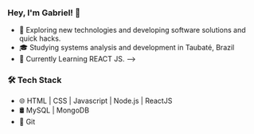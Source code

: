 ### Hey, I'm Gabriel! 👋

- 🤔 Exploring new technologies and developing software solutions and quick hacks.
- 🎓 Studying systems analysis and development in Taubaté, Brazil
- 🌱 Currently Learning REACT JS.
-->
### 🛠 Tech Stack 
  
- 🌐   HTML | CSS | Javascript | Node.js | ReactJS
- 🛢   MySQL | MongoDB
- 🔧  Git 
